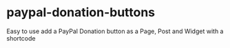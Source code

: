 # paypal-donation-buttons
Easy to use add a PayPal Donation button as a Page, Post and Widget with a shortcode
